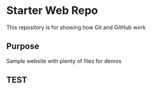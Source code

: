 # Starter Web Repo

This repository is for showing how Git and GitHub work

## Purpose

Sample website with plenty of files for demos
## TEST
